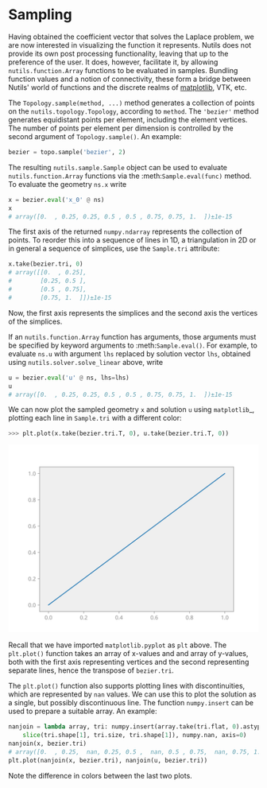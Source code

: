 # Sampling

Having obtained the coefficient vector that solves the Laplace problem, we are
now interested in visualizing the function it represents. Nutils does not
provide its own post processing functionality, leaving that up to the
preference of the user. It does, however, facilitate it, by allowing
`nutils.function.Array` functions to be evaluated in samples. Bundling function
values and a notion of connectivity, these form a bridge between Nutils' world
of functions and the discrete realms of [matplotlib](https://matplotlib.org/),
VTK, etc.

The `Topology.sample(method, ...)` method generates a collection of points on
the `nutils.topology.Topology`, according to `method`. The `'bezier'` method
generates equidistant points per element, including the element vertices.  The
number of points per element per dimension is controlled by the second argument
of `Topology.sample()`.  An example:

```python
bezier = topo.sample('bezier', 2)
```

The resulting `nutils.sample.Sample` object can be used to evaluate
`nutils.function.Array` functions via the :meth:`Sample.eval(func)` method. To
evaluate the geometry `ns.x` write

```python
x = bezier.eval('x_0' @ ns)
x
# array([0.  , 0.25, 0.25, 0.5 , 0.5 , 0.75, 0.75, 1.  ])±1e-15
```

The first axis of the returned `numpy.ndarray` represents the collection of
points.  To reorder this into a sequence of lines in 1D, a triangulation in 2D
or in general a sequence of simplices, use the `Sample.tri` attribute:

```python
x.take(bezier.tri, 0)
# array([[0.  , 0.25],
#        [0.25, 0.5 ],
#        [0.5 , 0.75],
#        [0.75, 1.  ]])±1e-15
```

Now, the first axis represents the simplices and the second axis the vertices
of the simplices.

If an `nutils.function.Array` function has arguments, those arguments must be
specified by keyword arguments to :meth:`Sample.eval()`.  For example, to
evaluate `ns.u` with argument `lhs` replaced by solution vector `lhs`, obtained
using `nutils.solver.solve_linear` above, write

```python
u = bezier.eval('u' @ ns, lhs=lhs)
u
# array([0.  , 0.25, 0.25, 0.5 , 0.5 , 0.75, 0.75, 1.  ])±1e-15
```

We can now plot the sampled geometry `x` and solution `u` using `matplotlib`_,
plotting each line in `Sample.tri` with a different color:

```python
>>> plt.plot(x.take(bezier.tri.T, 0), u.take(bezier.tri.T, 0))
```
![output](tutorial-sampling-fig1.svg)

Recall that we have imported `matplotlib.pyplot` as `plt` above.  The
`plt.plot()` function takes an array of x-values and and array of y-values,
both with the first axis representing vertices and the second representing
separate lines, hence the transpose of `bezier.tri`.

The `plt.plot()` function also supports plotting lines with discontinuities,
which are represented by `nan` values.  We can use this to plot the solution as
a single, but possibly discontinuous line. The function `numpy.insert` can be
used to prepare a suitable array.  An example:

```python
nanjoin = lambda array, tri: numpy.insert(array.take(tri.flat, 0).astype(float),
    slice(tri.shape[1], tri.size, tri.shape[1]), numpy.nan, axis=0)
nanjoin(x, bezier.tri)
# array([0.  , 0.25,  nan, 0.25, 0.5 ,  nan, 0.5 , 0.75,  nan, 0.75, 1.  ])±1e-15
plt.plot(nanjoin(x, bezier.tri), nanjoin(u, bezier.tri))
```

Note the difference in colors between the last two plots.
